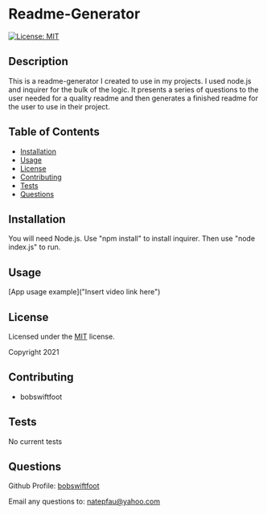 # Readme-Generator 
  [![License: MIT](https://img.shields.io/badge/License-MIT-yellow.svg)](https://opensource.org/licenses/MIT)

  ## Description
  This is a readme-generator I created to use in my projects. I used node.js and inquirer for the bulk of the logic. It presents a series of questions to the user needed for a quality readme and then generates a finished readme for the user to use in their project. 

  
  ## Table of Contents
  * [Installation](#installation)
  * [Usage](#usage)
  * [License](#license)
  * [Contributing](#contributing)
  * [Tests](#tests)
  * [Questions](#questions)
  

  ## Installation
  You will need Node.js. Use "npm install" to install inquirer. Then use "node index.js" to run.

  ## Usage
  [App usage example]("Insert video link here")

  
  ## License
  Licensed under the [MIT](https://opensource.org/licenses/MIT) license. 

  Copyright 2021
  

  ## Contributing
  * bobswiftfoot

  ## Tests
  No current tests

  ## Questions
  Github Profile: [bobswiftfoot](https://github.com/bobswiftfoot)

  Email any questions to: [natepfau@yahoo.com](mailto:natepfau@yahoo.com)
  